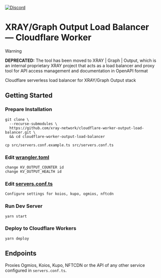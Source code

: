 <a href="https://discord.gg/WhZmm46APN"><img alt="Discord" src="https://img.shields.io/discord/852538978946383893?style=for-the-badge&logo=discord&label=Discord&labelColor=%231940ED&color=%233FCB9B"></a>

# XRAY/Graph Output Load Balancer — Cloudflare Worker

> [!WARNING]
> **DEPRECATED:** The tool has been moved to XRAY | Graph | Output, which is an internal proprietary XRAY project that acts as a load balancer and proxy tool for API access management and documentation in OpenAPI format

Cloudflare serverless load balancer for XRAY/Graph Output stack

## Getting Started
### Prepare Installation

``` console
git clone \
  --recurse-submodules \
  https://github.com/xray-network/cloudflare-worker-output-load-balancer.git \
  && cd cloudflare-worker-output-load-balancer
```
``` console
cp src/servers.conf.example.ts src/servers.conf.ts
```

### Edit [wrangler.toml](https://github.com/xray-network/cloudflare-worker-output-load-balancer/blob/main/wrangler.toml)

```
change KV_OUTPUT_COUNTER id
change KV_OUTPUT_HEALTH id 
```

### Edit [servers.conf.ts](https://github.com/xray-network/cloudflare-worker-output-load-balancer/blob/main/src/servers.conf.example.ts)

```
Configure settings for koios, kupo, ogmios, nftcdn
```

### Run Dev Server

```
yarn start
```

### Deploy to Cloudflare Workers

```
yarn deploy
```

## Endpoints

Proxies Ogmios, Koios, Kupo, NFTCDN or the API of any other service configured in `servers.conf.ts`.
